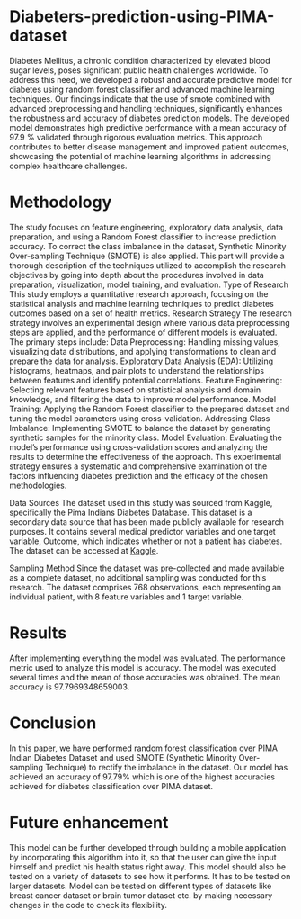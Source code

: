# Diabeters-prediction-using-PIMA-dataset
Diabetes Mellitus, a chronic condition characterized by elevated blood sugar levels, poses significant public health challenges worldwide. To address this need, we developed a robust and accurate predictive model for diabetes using random forest classifier and advanced machine learning techniques. Our findings indicate that the use of  smote combined with advanced preprocessing and handling techniques, significantly enhances the robustness and accuracy of diabetes prediction models. The developed model demonstrates high predictive performance with a mean  accuracy of 97.9 % validated through rigorous evaluation metrics. This approach contributes to better disease management and improved patient outcomes, showcasing the potential of machine learning algorithms in addressing complex healthcare challenges.
# Methodology
The study focuses on feature engineering, exploratory data analysis, data preparation, and using a Random Forest classifier to increase prediction accuracy. To correct the class imbalance in the dataset, Synthetic Minority Over-sampling Technique (SMOTE) is also applied. This part will provide a thorough description of the techniques utilized to accomplish the research objectives by going into depth about the procedures involved in data preparation, visualization, model training, and evaluation. 
Type of Research
This study employs a quantitative research approach, focusing on the statistical analysis and machine learning techniques to predict diabetes outcomes based on a set of health metrics.
Research Strategy
The research strategy involves an experimental design where various data preprocessing steps       are applied, and the performance of different models is evaluated. The primary steps include:
Data Preprocessing: Handling missing values, visualizing data distributions, and applying transformations to clean and prepare the data for analysis.
Exploratory Data Analysis (EDA): Utilizing histograms, heatmaps, and pair plots to understand the relationships between features and identify potential correlations.
Feature Engineering: Selecting relevant features based on statistical analysis and domain knowledge, and filtering the data to improve model performance.
Model Training: Applying the Random Forest classifier to the prepared dataset and tuning the model parameters using cross-validation.
Addressing Class Imbalance: Implementing SMOTE to balance the dataset by generating synthetic samples for the minority class.
Model Evaluation: Evaluating the model’s performance using cross-validation scores and analyzing the results to determine the effectiveness of the approach.
This experimental strategy ensures a systematic and comprehensive examination of the factors influencing diabetes prediction and the efficacy of the chosen methodologies.

Data Sources
The dataset used in this study was sourced from Kaggle, specifically the Pima Indians Diabetes Database. This dataset is a secondary data source that has been made publicly available for research purposes. It contains several medical predictor variables and one target variable, Outcome, which indicates whether or not a patient has diabetes. The dataset can be accessed at [Kaggle](https://www.kaggle.com/datasets/uciml/pima-indians-diabetes-database).

Sampling Method
Since the dataset was pre-collected and made available as a complete dataset, no additional sampling was conducted for this research. The dataset comprises 768 observations, each representing an individual patient, with 8 feature variables and 1 target variable. 

# Results 
After implementing everything the model was evaluated. The performance metric used to analyze this model is accuracy. The model was executed several times and the mean of those accuracies was obtained. The mean accuracy is 97.7969348659003.
# Conclusion
In this paper, we have performed random forest classification over PIMA Indian Diabetes Dataset and used SMOTE (Synthetic Minority Over-sampling Technique) to rectify the imbalance in the dataset. Our model has achieved an accuracy of 97.79% which is one of the highest accuracies achieved for diabetes classification over PIMA dataset. 

# Future enhancement
This model can be further developed through building a mobile application by incorporating this algorithm into it, so that the user can give the input himself and predict his health status right away. This model should also be tested on a variety of datasets to see how it performs. It has to be tested on larger datasets. Model can be tested on different types of datasets like breast cancer dataset or brain tumor dataset etc. by making necessary changes in the code to check its flexibility.
